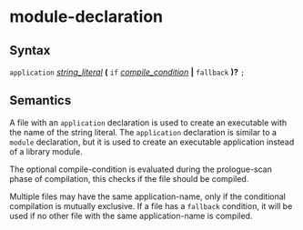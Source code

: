 # module-declaration

## Syntax

`application` [_string_literal_](string_literal.md) __(__ `if` [_compile_condition_](compile_condition.md) __|__ `fallback` __)?__ `;`

## Semantics

A file with an `application` declaration is used to create an executable with the name of
the string literal. The `application` declaration is similar to a `module` declaration, but
it is used to create an executable application instead of a library module.

The optional compile-condition is evaluated during the prologue-scan phase of compilation,
this checks if the file should be compiled.

Multiple files may have the same application-name, only if the conditional compilation is
mutually exclusive. If a file has a `fallback` condition, it will be used if no other
file with the same application-name is compiled.

